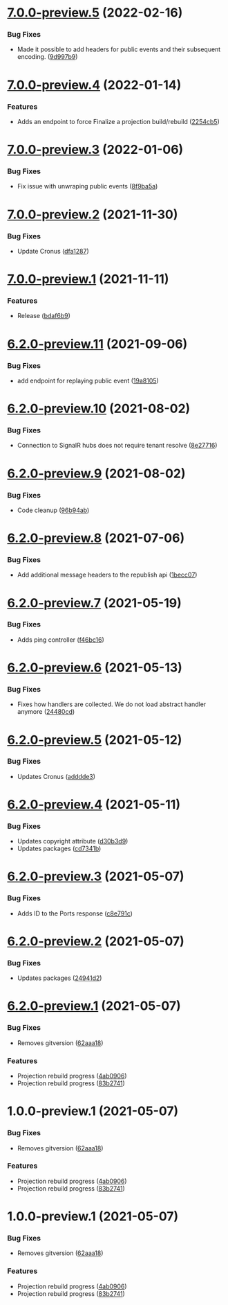 # [7.0.0-preview.5](https://github.com/Elders/Cronus.Api/compare/v7.0.0-preview.4...v7.0.0-preview.5) (2022-02-16)


### Bug Fixes

* Made it possible to add headers for public events and their subsequent encoding. ([9d997b9](https://github.com/Elders/Cronus.Api/commit/9d997b915893c9d3f6241a42c14e1bb093981daf))

# [7.0.0-preview.4](https://github.com/Elders/Cronus.Api/compare/v7.0.0-preview.3...v7.0.0-preview.4) (2022-01-14)


### Features

* Adds an endpoint to force Finalize a projection build/rebuild ([2254cb5](https://github.com/Elders/Cronus.Api/commit/2254cb5a158cfd8b8a87e188a289a2b53945f600))

# [7.0.0-preview.3](https://github.com/Elders/Cronus.Api/compare/v7.0.0-preview.2...v7.0.0-preview.3) (2022-01-06)


### Bug Fixes

* Fix issue with unwraping public events ([8f9ba5a](https://github.com/Elders/Cronus.Api/commit/8f9ba5a363f8af91dc2d0c0876cbde7fd719848c))

# [7.0.0-preview.2](https://github.com/Elders/Cronus.Api/compare/v7.0.0-preview.1...v7.0.0-preview.2) (2021-11-30)


### Bug Fixes

* Update Cronus ([dfa1287](https://github.com/Elders/Cronus.Api/commit/dfa12876adead0fa7cf7ad49e5eaf68bacd641a8))

# [7.0.0-preview.1](https://github.com/Elders/Cronus.Api/compare/v6.2.0-preview.11...v7.0.0-preview.1) (2021-11-11)


### Features

* Release ([bdaf6b9](https://github.com/Elders/Cronus.Api/commit/bdaf6b924a4959d10d5c71d558bdf3996b3cdb10))

# [6.2.0-preview.11](https://github.com/Elders/Cronus.Api/compare/v6.2.0-preview.10...v6.2.0-preview.11) (2021-09-06)


### Bug Fixes

* add endpoint for replaying public event ([19a8105](https://github.com/Elders/Cronus.Api/commit/19a8105be11b175f7dc162f409224f06711ae0ce))

# [6.2.0-preview.10](https://github.com/Elders/Cronus.Api/compare/v6.2.0-preview.9...v6.2.0-preview.10) (2021-08-02)


### Bug Fixes

* Connection to SignalR hubs does not require tenant resolve ([8e27716](https://github.com/Elders/Cronus.Api/commit/8e27716d2a8d911c62110e5d62e177718dd4c006))

# [6.2.0-preview.9](https://github.com/Elders/Cronus.Api/compare/v6.2.0-preview.8...v6.2.0-preview.9) (2021-08-02)


### Bug Fixes

* Code cleanup ([96b94ab](https://github.com/Elders/Cronus.Api/commit/96b94aba4e4bee86bfefd57d6e142edabb82f757))

# [6.2.0-preview.8](https://github.com/Elders/Cronus.Api/compare/v6.2.0-preview.7...v6.2.0-preview.8) (2021-07-06)


### Bug Fixes

* Add additional message headers to the republish api ([1becc07](https://github.com/Elders/Cronus.Api/commit/1becc0758749355be29d2427c961ea8d4e825c5d))

# [6.2.0-preview.7](https://github.com/Elders/Cronus.Api/compare/v6.2.0-preview.6...v6.2.0-preview.7) (2021-05-19)


### Bug Fixes

* Adds ping controller ([f46bc16](https://github.com/Elders/Cronus.Api/commit/f46bc1619d5cc27b3099c72aebb207678e190c67))

# [6.2.0-preview.6](https://github.com/Elders/Cronus.Api/compare/v6.2.0-preview.5...v6.2.0-preview.6) (2021-05-13)


### Bug Fixes

* Fixes how handlers are collected. We do not load abstract handler anymore ([24480cd](https://github.com/Elders/Cronus.Api/commit/24480cdb04478cad8da6b0b0274c26e1dd947891))

# [6.2.0-preview.5](https://github.com/Elders/Cronus.Api/compare/v6.2.0-preview.4...v6.2.0-preview.5) (2021-05-12)


### Bug Fixes

* Updates Cronus ([adddde3](https://github.com/Elders/Cronus.Api/commit/adddde3e5e44f3f7d2c8adfef2cf8151910d2fda))

# [6.2.0-preview.4](https://github.com/Elders/Cronus.Api/compare/v6.2.0-preview.3...v6.2.0-preview.4) (2021-05-11)


### Bug Fixes

* Updates copyright attribute ([d30b3d9](https://github.com/Elders/Cronus.Api/commit/d30b3d92595ecf0bb4d3614b63978be3aebfadb6))
* Updates packages ([cd7341b](https://github.com/Elders/Cronus.Api/commit/cd7341b3452462bc0d2850cd9a055039e073acbc))

# [6.2.0-preview.3](https://github.com/Elders/Cronus.Api/compare/v6.2.0-preview.2...v6.2.0-preview.3) (2021-05-07)


### Bug Fixes

* Adds ID to the Ports response ([c8e791c](https://github.com/Elders/Cronus.Api/commit/c8e791c5828031e71380196f5ccf118d2829266a))

# [6.2.0-preview.2](https://github.com/Elders/Cronus.Api/compare/v6.2.0-preview.1...v6.2.0-preview.2) (2021-05-07)


### Bug Fixes

* Updates packages ([24941d2](https://github.com/Elders/Cronus.Api/commit/24941d29c00c92630617ea3ea3b345cad1dd39ea))

# [6.2.0-preview.1](https://github.com/Elders/Cronus.Api/compare/v6.1.4...v6.2.0-preview.1) (2021-05-07)


### Bug Fixes

* Removes gitversion ([62aaa18](https://github.com/Elders/Cronus.Api/commit/62aaa18d9a7c029ec599c2f4910f9a197b39d0e8))


### Features

* Projection rebuild progress ([4ab0906](https://github.com/Elders/Cronus.Api/commit/4ab0906bf53ac03c5862163270b5c0132aa226be))
* Projection rebuild progress ([83b2741](https://github.com/Elders/Cronus.Api/commit/83b27418aa7b47a7c949b95add2a3c76124dea5e))

# 1.0.0-preview.1 (2021-05-07)


### Bug Fixes

* Removes gitversion ([62aaa18](https://github.com/Elders/Cronus.Api/commit/62aaa18d9a7c029ec599c2f4910f9a197b39d0e8))


### Features

* Projection rebuild progress ([4ab0906](https://github.com/Elders/Cronus.Api/commit/4ab0906bf53ac03c5862163270b5c0132aa226be))
* Projection rebuild progress ([83b2741](https://github.com/Elders/Cronus.Api/commit/83b27418aa7b47a7c949b95add2a3c76124dea5e))

# 1.0.0-preview.1 (2021-05-07)


### Bug Fixes

* Removes gitversion ([62aaa18](https://github.com/Elders/Cronus.Api/commit/62aaa18d9a7c029ec599c2f4910f9a197b39d0e8))


### Features

* Projection rebuild progress ([4ab0906](https://github.com/Elders/Cronus.Api/commit/4ab0906bf53ac03c5862163270b5c0132aa226be))
* Projection rebuild progress ([83b2741](https://github.com/Elders/Cronus.Api/commit/83b27418aa7b47a7c949b95add2a3c76124dea5e))
